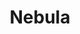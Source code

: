---
description: Meet Managed Nebula from Defined Networking. A decentralized VPN built
  on the open-source Nebula platform that we love.
episode: 635
link: https://defined.net/unplugged
shortname: defined.net-lup
title: Nebula
---